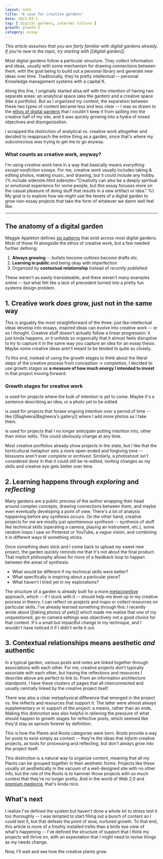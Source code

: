 ```yaml
---
layout: note
title: "A case for creative gardens"
date: 2022-03-1
tag: [ digital gardens, internet culture ]
growth: growth-3
category: essay
---
```


*This article assumes that you are fairly familiar with digital gardens already. <br>If you're new to the topic, try starting with [[digital garden]].*

<span class="newthought">Most digital gardens follow</span> a particular structure. They collect information and ideas, usually with some mechanism for drawing connections between them, with the goal being to build out a personal library and generate new ideas over time. Traditionally, they're pretty intellectual -- personal Knowledge management systems with a capital K.

Along this line, I originally started alisa.wtf with the intention of having two separate areas: an analytical space (<span class="newthought">aka</span> the garden) and a creative space (like a portfolio). But as I organized my content, the separation between these two types of content became less and less clear -- I was so drawn to the [ethos of digital gardens](https://maggieappleton.com/garden-history) that I couldn't keep it from spilling into the creative half of my site, and it was quickly growing into a hydra of mixed objectives and disorganization.

I scrapped the distinction of analytical vs. creative work altogether and decided to reapproach the entire thing as a garden, since that's where my subconscious was trying to get me to go anyway.

### What counts as creative work, anyway? 

I'm using *creative work* here in a way that basically means *everything except nonfiction essays*. For me, creative work usually includes taking & editing photos, making music, and drawing, but it could include any hobby.{% include sidenote.html sidenote="Creativity can also be a deeply spiritual or emotional experience for some people, but this essay focuses more on the casual pleasure of doing stuff that results in a new artifact or idea." %} My goal is to explore how we might use the tenets of a digital garden to grow non-essay projects that take the form of whatever we damn well feel like.

<hr>

## The anatomy of a digital garden

Maggie Appleton defines [six patterns](https://maggieappleton.com/garden-history) that exist across most digital gardens. Most of these fit alongside the ethos of creative work, but a few needed further defining:

1. **Always growing** -- bullets become outlines become drafts etc.
2. **Learning in public** and being okay with imperfection
3. Organized by **contextual relationship** instead of *recently published*

These weren't as easily translateable, and there weren't many examples online -- but what felt like a lack of precedent turned into a pretty fun systems design problem. 

## 1. Creative work *does* grow, just not in the same way

This is arguably the most straightforward of the three: just like intellectual ideas develop into essays, inspired ideas can evolve into creative work -- or so I thought. Creative stuff doesn't actually follow a linear progression: it just kinda happens, or it unfolds so organically that it almost feels disruptive to try to capture it in the same way you capture an idea for an essay thesis. Maybe some creative ideas aren’t meant to be tended to quite so closely.

To this end, instead of using the growth stages to think about the literal steps of the creative process from conception → completion, I decided to use growth stages as **a measure of how much energy I intended to invest** in that project moving forward.

### Growth stages for creative work

<span class="tag tag-gr1 sans no-margin-left"></span> is used for projects where the bulk of intention is yet to come. Maybe it's a sentence describing an idea, or a photo yet to be edited.

<span class="tag tag-gr2 sans no-margin-left"></span> is used for projects that forsee ongoing intention over a period of time -- like [[Bagheera|Bagheera's gallery]] where I add more photos as I take them.

<span class="tag tag-gr3 sans no-margin-left"></span> is used for projects that I no longer anticipate putting intention into, other than minor edits. This could obviously change at any time.

Most creative portfolios already show projects in the <span class="tag tag-gr3 sans no-margin-left"></span> state, but I like that the horticultural metaphor sets a more open-ended and forgiving tone -- blossoms aren't ever *complete* or *archived*. Similarly, a photoshoot isn't considered *done* in that it could still be re-edited, inviting changes as my skills and creative eye gets better over time. 


## 2. Learning happens through *exploring* and *reflecting*

Many gardens are a public process of the author wrapping their head around complex concepts, drawing connections between them, and maybe even eventually developing a point of view. There's a lot of analysis happening before any synthesis occurs. On the other hand, creative projects for me are mostly just *spontaneous synthesis* -- synthesis of stuff like technical skills (operating a camera, playing an instrument, etc.), some random inspo I saw on Pinterest or YouTube, a vague vision, and combining it in different ways til something sticks. 

Once something *does* stick and I come back to upload my sweet new project, the garden quickly reminds me that it's not about the final product. That implicit philosophy allows for more of a feedback loop to happen between the areas of synthesis: 

- What would be different if my technical skills were better?
- What specifically is inspiring about a particular piece?
- What haven't I tried yet in my explorations?

The structure of a garden is already built for a more [metacognitive](https://cft.vanderbilt.edu/guides-sub-pages/metacognition/) approach, which -- if I stuck with it -- should help me level up in my creative process in theory. I can reflect on projects and inspo or collect resources on particular skills. I've already learned something through this: I recently wrote about [[taking photos of pets]] which made me realize that one of my unquestioned, go-to camera settings was objectively not a good choice for that context. It's a small but impactful change in my technique, and I wouldn't have noticed it if I didn't write it out.

## 3. Contextual relationships means aesthetic *and* authentic 

In a typical garden, various posts and notes are linked together through associations with each other. For me, creative projects don't typically associate with each other, but having the reflections and resources I describe above are perfect to link to. From an information architecture standpoint, I have these clusters of pages that all interconnected and usually centrally linked by the creative project itself.

There was also a clear metaphysical difference that emerged in the project vs. the reflects and resources that support it. The latter were almost always supplementary or in support of the project: a means, rather than an ends. Making this distinction was also helpful in relieving the pressure of what should happen to growth stages for reflective posts, which seemed like they'd stay as sprouts forever by definition.

This is how the Plants and Roots categories were born. Roots provide a way for posts to exist simply as context -- they're the ideas that *inform* creative projects, as tools for processing and reflecting, but don't always *grow into* the project itself. 

This distinction is a natural way to organize content, meaning that all my Plants can be grouped together in their aesthetic forms. Projects like these usually sit aesthetically in the vacuum of a well-designed site with no other info, but the role of the Roots is to hammer those projects with so much context that they're no longer pretty. And in the world of Web 2.0 and [premium mediocre](https://www.ribbonfarm.com/2017/08/17/the-premium-mediocre-life-of-maya-millennial/), that's kinda nice.

## What's next

I realize I've defined the system but haven't done a whole lot to stress test it too thoroughly -- I was tempted to start filling out a bunch of content so I *could* test it, but that defeats the point of slow, nurtured growth. To that end, this article is more of a freshly installed trellis than a birds eye view of what's happening -- I've defined the structure of support that I think my projects will thrive on, with an expectation that I might need to revise things as my needs change. 

Now, I'll wait and see how the creative plants grow.